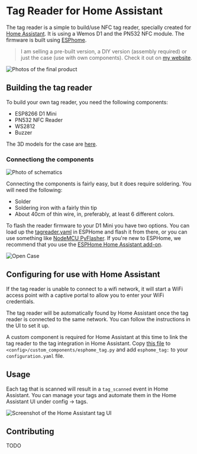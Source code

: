 # Tag Reader for Home Assistant

The tag reader is a simple to build/use NFC tag reader, specially created for [Home Assistant](https://www.home-assistant.io). It is using a Wemos D1 and the PN532 NFC module. The firmware is built using [ESPhome](https://www.esphome.io).

> I am selling a pre-built version, a DIY version (assembly required) or just the case (use with own components). Check it out on [my website](https://adonno.com/product/tag-reader/).

![Photos of the final product](https://raw.githubusercontent.com/adonno/tagreader/master/docs/cases.jpg)

## Building the tag reader

To build your own tag reader, you need the following components:

 - ESP8266 D1 Mini
 - PN532 NFC Reader
 - WS2812
 - Buzzer

The 3D models for the case are [here](https://github.com/adonno/tagreader/tree/master/STLs).

### Connectiong the components
![Photo of schematics](picture.jpg)

Connecting the components is fairly easy, but it does require soldering. You will need the following:
- Solder
- Soldering iron with a fairly thin tip
- About 40cm of thin wire, in, preferably, at least 6 different colors.



To flash the reader firmware to your D1 Mini you have two options. You can load up the [tagreader.yaml](https://github.com/adonno/tagreader/blob/master/tagreader.yaml) in ESPHome and flash it from there, or you can use something like [NodeMCU PyFlasher](https://github.com/marcelstoer/nodemcu-pyflasher). If you're new to ESPHome, we recommend that you use the [ESPHome Home Assistant add-on](https://esphome.io/guides/getting_started_hassio.html).

![Open Case](https://raw.githubusercontent.com/adonno/tagreader/master/docs/open-case.jpg)

## Configuring for use with Home Assistant

If the tag reader is unable to connect to a wifi network, it will start a WiFi access point with a captive portal to allow you to enter your WiFi credentials.

The tag reader will be automatically found by Home Assistant once the tag reader is connected to the same network. You can follow the instructions in the UI to set it up.

A custom component is required for Home Assistant at this time to link the tag reader to the tag integration in Home Assistant. Copy [this file](https://raw.githubusercontent.com/adonno/tagreader/master/custom_components/esphome_tag.py) to `<config>/custom_components/esphome_tag.py` and add `esphome_tag:` to your `configuration.yaml` file.

## Usage

Each tag that is scanned will result in a `tag_scanned` event in Home Assistant. You can manage your tags and automate them in the Home Assistant UI under config -> tags.

![Screenshot of the Home Assistant tag UI](https://raw.githubusercontent.com/adonno/tagreader/master/docs/tag-ui.gif)

## Contributing

TODO
